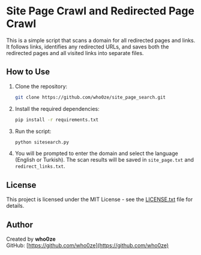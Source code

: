 # Site Page Crawl and Redirected Page Crawl

This is a simple script that scans a domain for all redirected pages and links. It follows links, identifies any redirected URLs, and saves both the redirected pages and all visited links into separate files.

## How to Use

1. Clone the repository:
    ```bash
    git clone https://github.com/who0ze/site_page_search.git
    ```

2. Install the required dependencies:
    ```bash
    pip install -r requirements.txt
    ```

3. Run the script:
    ```bash
    python sitesearch.py
    ```

4. You will be prompted to enter the domain and select the language (English or Turkish). The scan results will be saved in `site_page.txt` and `redirect_links.txt`.

## License

This project is licensed under the MIT License - see the [LICENSE.txt](LICENSE.txt) file for details.


## Author

Created by **who0ze**  
GitHub: [https://github.com/who0ze](https://github.com/who0ze)
